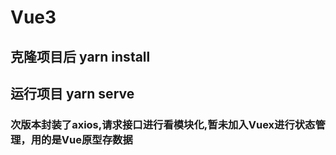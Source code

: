 # Vue3
## 克隆项目后 yarn install
## 运行项目 yarn serve
### 次版本封装了axios,请求接口进行看模块化,暂未加入Vuex进行状态管理，用的是Vue原型存数据